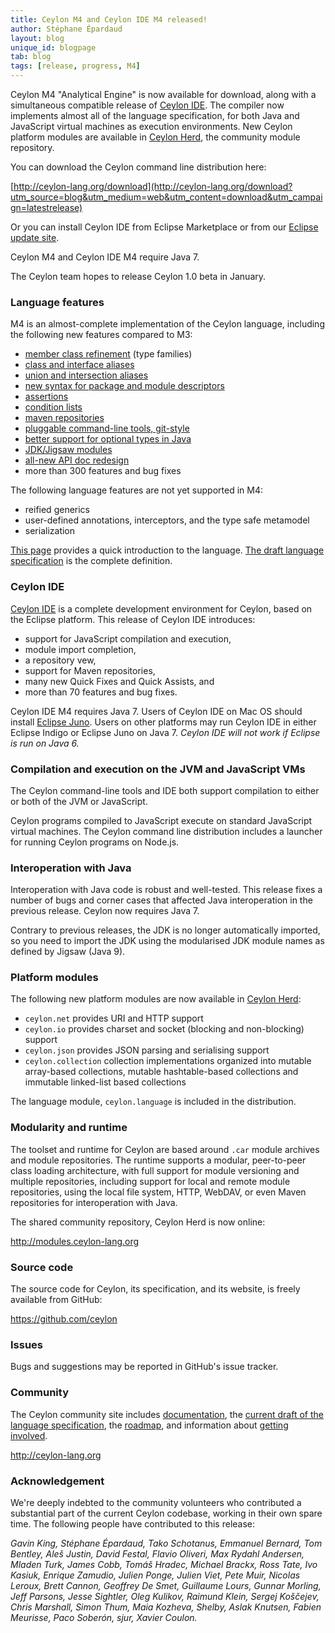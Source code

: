 ```yaml
---
title: Ceylon M4 and Ceylon IDE M4 released!
author: Stéphane Épardaud
layout: blog
unique_id: blogpage
tab: blog
tags: [release, progress, M4]
---
```


[M4]: /documentation/1.0/roadmap/?utm_source=blog&utm_medium=web&utm_content=roadmap_m4&utm_campaign=latestrelease#milestone_4_done
[Ceylon Herd]: http://modules.ceylon-lang.org?utm_source=blog&utm_medium=web&utm_content=ide&utm_campaign=latestrelease
[Ceylon IDE]: /documentation/1.0/ide?utm_source=blog&utm_medium=web&utm_content=ide&utm_campaign=latestrelease
[Eclipse update site]: /documentation/1.0/ide/install?utm_source=blog&utm_medium=web&utm_content=ide&utm_campaign=latestrelease

Ceylon M4 "Analytical Engine" is now available for download, along with a 
simultaneous compatible release of [Ceylon IDE][]. The compiler now 
implements almost all of the language specification, for both Java and JavaScript
virtual machines as execution environments. New Ceylon platform modules are available 
in [Ceylon Herd][], the community module repository. 

You can download the Ceylon command line distribution here:

[http://ceylon-lang.org/download](http://ceylon-lang.org/download?utm_source=blog&utm_medium=web&utm_content=download&utm_campaign=latestrelease)

Or you can install Ceylon IDE from Eclipse Marketplace or from our 
[Eclipse update site].

Ceylon M4 and Ceylon IDE M4 require Java 7.

The Ceylon team hopes to release Ceylon 1.0 beta in January.

### Language features

M4 is an almost-complete implementation of the Ceylon language,
including the following new features compared to M3:

* [member class refinement](/documentation/1.0/reference/structure/class/#member_class_refinement) (type families)
* [class and interface aliases](/documentation/1.0/reference/structure/class/#aliases)
* [union and intersection aliases](/documentation/1.0/reference/structure/type/#type_aliases)
* [new syntax for package and module descriptors](/documentation/1.0/reference/structure/module/#descriptor)
* [assertions](/documentation/1.0/reference/statement/assert/)
* [condition lists](/documentation/1.0/reference/statement/conditions/#condition_lists)
* [maven repositories](/documentation/1.0/reference/repository/#legacy_repositories)
* [pluggable command-line tools, git-style](/documentation/1.0/reference/tool/ceylon/)
* [better support for optional types in Java](/documentation/1.0/reference/interoperability/java-from-ceylon/#calling_java_code_with_unsafe_nulls_milestone_4)
* [JDK/Jigsaw modules](/documentation/1.0/reference/interoperability/java-from-ceylon/#importing_jdk_modules_milestone_4)
* [all-new API doc redesign](/documentation/1.0/api/ceylon/language)
* more than 300 features and bug fixes

The following language features are not yet supported in M4:

* reified generics
* user-defined annotations, interceptors, and the type safe metamodel
* serialization

[This page](/documentation/1.0/introduction/?utm_source=blog&utm_medium=web&utm_content=introduction&utm_campaign=latestrelease) 
provides a quick introduction to the language. [The draft language specification](/documentation/1.0/spec/?utm_source=blog&utm_medium=web&utm_content=introduction&utm_campaign=latestrelease)
is the complete definition.

### Ceylon IDE

[Ceylon IDE][] is a complete development environment for Ceylon, based 
on the Eclipse platform. This release of Ceylon IDE introduces:

* support for JavaScript compilation and execution,
* module import completion,
* a repository vew,
* support for Maven repositories,
* many new Quick Fixes and Quick Assists, and
* more than 70 features and bug fixes.

Ceylon IDE M4 requires Java 7. Users of Ceylon IDE on Mac OS should 
install [Eclipse Juno](http://eclipse.org/juno/). Users on other 
platforms may run Ceylon IDE in either Eclipse Indigo or Eclipse Juno 
on Java 7. _Ceylon IDE will not work if Eclipse is run on Java 6._

### Compilation and execution on the JVM and JavaScript VMs

The Ceylon command-line tools and IDE both support compilation to
either or both of the JVM or JavaScript.

Ceylon programs compiled to JavaScript execute on standard JavaScript 
virtual machines. The Ceylon command line distribution includes a 
launcher for running Ceylon programs on Node.js.

### Interoperation with Java

Interoperation with Java code is robust and well-tested. This
release fixes a number of bugs and corner cases that affected Java
interoperation in the previous release. Ceylon now requires Java 7.

Contrary to previous releases, the JDK is no longer automatically
imported, so you need to import the JDK using the modularised JDK
module names as defined by Jigsaw (Java 9).

### Platform modules

The following new platform modules are now available in [Ceylon Herd][]:

* `ceylon.net` provides URI and HTTP support
* `ceylon.io` provides charset and socket (blocking and non-blocking) support
* `ceylon.json` provides JSON parsing and serialising support
* `ceylon.collection` collection implementations organized into mutable array-based collections, 
mutable hashtable-based collections and immutable linked-list based collections

The language module, `ceylon.language` is included in the distribution.

### Modularity and runtime

The toolset and runtime for Ceylon are based around `.car` module 
archives and module repositories. The runtime supports a modular, 
peer-to-peer class loading architecture, with full support for module 
versioning and multiple repositories, including support for local and 
remote module repositories, using the local file system, HTTP, WebDAV,
or even Maven repositories for interoperation with Java.

The shared community repository, Ceylon Herd is now online:

<http://modules.ceylon-lang.org>

### Source code

The source code for Ceylon, its specification, and its website, is 
freely available from GitHub:

<https://github.com/ceylon>

### Issues

Bugs and suggestions may be reported in GitHub's issue tracker.

### Community

The Ceylon community site includes 
[documentation](/documentation/1.0/?utm_source=blog&utm_medium=web&utm_content=documentation&utm_campaign=latestrelease), 
the [current draft of the language specification](/documentation/1.0/spec/?utm_source=blog&utm_medium=web&utm_content=introduction&utm_campaign=latestrelease), 
the [roadmap](/documentation/1.0/roadmap?utm_source=blog&utm_medium=web&utm_content=roadmap&utm_campaign=latestrelease),
and information about [getting involved](/code?utm_source=blog&utm_medium=web&utm_content=code&utm_campaign=latestrelease).

<http://ceylon-lang.org>

### Acknowledgement

We're deeply indebted to the community volunteers who contributed a 
substantial part of the current Ceylon codebase, working in their own 
spare time. The following people have contributed to this release:

*Gavin King, Stéphane Épardaud, Tako Schotanus, Emmanuel Bernard, 
Tom Bentley, Aleš Justin, David Festal, Flavio Oliveri, 
Max Rydahl Andersen, Mladen Turk, James Cobb, Tomáš Hradec, 
Michael Brackx, Ross Tate, Ivo Kasiuk, Enrique Zamudio,
Julien Ponge, Julien Viet, Pete Muir, Nicolas Leroux, Brett Cannon, 
Geoffrey De Smet, Guillaume Lours, Gunnar Morling, Jeff Parsons, 
Jesse Sightler, Oleg Kulikov, Raimund Klein, Sergej Koščejev, 
Chris Marshall, Simon Thum, Maia Kozheva, Shelby, Aslak Knutsen, 
Fabien Meurisse, Paco Soberón, sjur, Xavier Coulon.*
